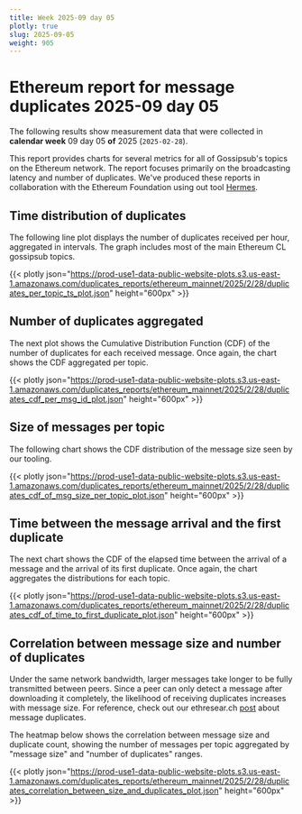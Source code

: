 ```yaml
---
title: Week 2025-09 day 05
plotly: true
slug: 2025-09-05
weight: 905
---
```


# Ethereum report for message duplicates 2025-09 day 05

The following results show measurement data that were collected in **calendar week** 09  day 05 **of** 
2025 (`2025-02-28`).

This report provides charts for several metrics for all of Gossipsub's topics on the Ethereum network.
The report focuses primarily on the broadcasting latency and number of duplicates.
We've produced these reports in collaboration with the Ethereum Foundation using out tool [Hermes](/tools/hermes/).

## Time distribution of duplicates

The following line plot displays the number of duplicates received per hour, aggregated in  intervals.
The graph includes most of the main Ethereum CL gossipsub topics. 

{{< plotly json="https://prod-use1-data-public-website-plots.s3.us-east-1.amazonaws.com/duplicates_reports/ethereum_mainnet/2025/2/28/duplicates_per_topic_ts_plot.json" height="600px" >}}

## Number of duplicates aggregated 

The next plot shows the Cumulative Distribution Function (CDF) of the number of duplicates for each received message.
Once again, the chart shows the CDF aggregated per topic.

{{< plotly json="https://prod-use1-data-public-website-plots.s3.us-east-1.amazonaws.com/duplicates_reports/ethereum_mainnet/2025/2/28/duplicates_cdf_per_msg_id_plot.json" height="600px" >}}

## Size of messages per topic

The following chart shows the CDF distribution of the message size seen by our tooling. 

{{< plotly json="https://prod-use1-data-public-website-plots.s3.us-east-1.amazonaws.com/duplicates_reports/ethereum_mainnet/2025/2/28/duplicates_cdf_of_msg_size_per_topic_plot.json" height="600px" >}}

## Time between the message arrival and the first duplicate

The next chart shows the CDF of the elapsed time between the arrival of a message and the arrival of its first duplicate.
Once again, the chart aggregates the distributions for each topic.

{{< plotly json="https://prod-use1-data-public-website-plots.s3.us-east-1.amazonaws.com/duplicates_reports/ethereum_mainnet/2025/2/28/duplicates_cdf_of_time_to_first_duplicate_plot.json" height="600px" >}}

## Correlation between message size and number of duplicates
Under the same network bandwidth, larger messages take longer to be fully transmitted between peers. Since a peer can only detect a message after downloading it completely, the likelihood of receiving duplicates increases with message size.
For reference, check out our ethresear.ch [post](https://ethresear.ch/t/number-duplicate-messages-in-ethereums-gossipsub-network/19921#cdf-of-duplicate-messages-7) about message duplicates.

The heatmap below shows the correlation between message size and duplicate count, showing the number of messages per topic aggregated by "message size" and "number of duplicates" ranges.

{{< plotly json="https://prod-use1-data-public-website-plots.s3.us-east-1.amazonaws.com/duplicates_reports/ethereum_mainnet/2025/2/28/duplicates_correlation_between_size_and_duplicates_plot.json" height="600px" >}}